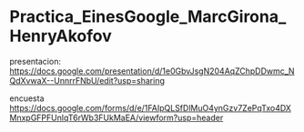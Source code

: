# Practica_EinesGoogle_MarcGirona_HenryAkofov

presentacion: https://docs.google.com/presentation/d/1e0GbvJsgN204AqZChpDDwmc_NQdXvwaX--UnnrrFNbU/edit?usp=sharing

encuesta https://docs.google.com/forms/d/e/1FAIpQLSfDlMuO4ynGzv7ZePqTxo4DXMnxpGFPFUnlqT6rWb3FUkMaEA/viewform?usp=header
